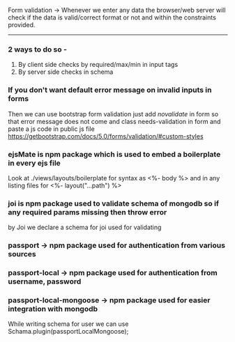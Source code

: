 Form validation -> Whenever we enter any data the browser/web server will check if the data is valid/correct format or not
and within the constraints provided.

---

### 2 ways to do so -

1. By client side checks by required/max/min in input tags
2. By server side checks in schema

### If you don't want default error message on invalid inputs in forms

Then we can use bootstrap form validation just add _novalidate_ in form so that error message does not come and class needs-validation in form and paste a js code in public js file
https://getbootstrap.com/docs/5.0/forms/validation/#custom-styles

### ejsMate is npm package which is used to embed a boilerplate in every ejs file

Look at ./views/layouts/boilerplate for syntax as <%- body %> and in any listing files for <%- layout("...path") %>


### joi is npm package used to validate schema of mongodb so if any required params missing then throw error
by Joi we declare a schema for joi used for validating


### passport -> npm package used for authentication from various sources
### passport-local -> npm package used for authentication from username, password

### passport-local-mongoose -> npm package used for easier integration with mongodb
While writing schema for user we can use Schama.plugin(passportLocalMongoose);